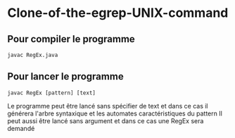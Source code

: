 # Clone-of-the-egrep-UNIX-command
## Pour compiler le programme
```
javac RegEx.java
```
## Pour lancer le programme
```
javac RegEx [pattern] [text]
```
Le programme peut être lancé sans spécifier de text et dans ce cas il générera l'arbre syntaxique et les automates caractéristiques du pattern
Il peut aussi être lancé sans argument et dans ce cas une RegEx sera demandé

## 
